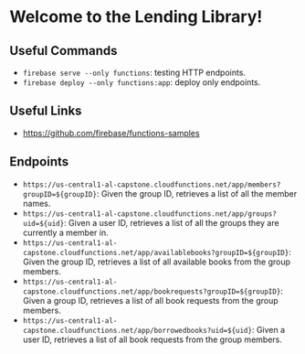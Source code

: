 # Welcome to the Lending Library!

## Useful Commands
- `firebase serve --only functions`: testing HTTP endpoints.
- `firebase deploy --only functions:app`: deploy only endpoints.

## Useful Links
- https://github.com/firebase/functions-samples

## Endpoints
- `https://us-central1-al-capstone.cloudfunctions.net/app/members?groupID=${groupID}`: Given the group ID, retrieves a list of all the member names.
- `https://us-central1-al-capstone.cloudfunctions.net/app/groups?uid=${uid}`: Given a user ID, retrieves a list of all the groups they are currently a member in.
- `https://us-central1-al-capstone.cloudfunctions.net/app/availablebooks?groupID=${groupID}`: Given the group ID, retrieves a list of all available books from the group members.
- `https://us-central1-al-capstone.cloudfunctions.net/app/bookrequests?groupID=${groupID}`: Given a group ID, retrieves a list of all book requests from the group members.
- `https://us-central1-al-capstone.cloudfunctions.net/app/borrowedbooks?uid=${uid}`: Given a user ID, retrieves a list of all book requests from the group members.

